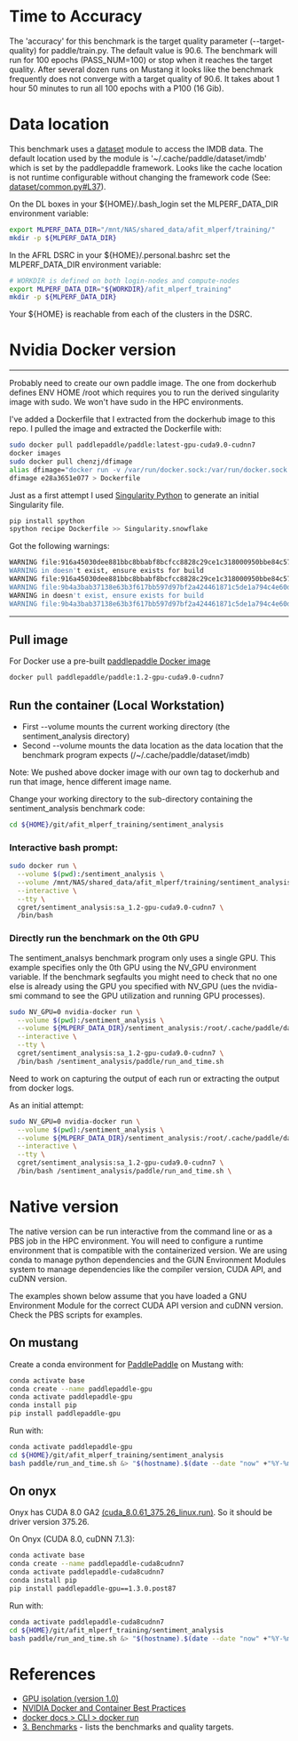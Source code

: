 # Time to Accuracy
The 'accuracy' for this benchmark is the target quality parameter (--target-quality) for paddle/train.py.  The default value is 90.6.  The benchmark will run for 100 epochs (PASS_NUM=100) or stop when it reaches the target quality.  After several dozen runs on Mustang it looks like the benchmark frequently does not converge with a target quality of 90.6.  It takes about 1 hour 50 minutes to run all 100 epochs with a P100 (16 Gib).

# Data location

This benchmark uses a [dataset](http://www.paddlepaddle.org/documentation/docs/en/develop/api/data/dataset.html) module to access the IMDB data.  The default location used by the module is '~/.cache/paddle/dataset/imdb' which is set by the paddlepaddle framework.  Looks like the cache location is not runtime configurable without changing the framework code (See: [dataset/common.py#L37](https://github.com/PaddlePaddle/Paddle/blob/0abfbd1c41e6d558f76252854d4d78bef581b720/python/paddle/dataset/common.py#L37)).

On the DL boxes in your ${HOME}/.bash_login set the MLPERF_DATA_DIR environment variable:
```bash
export MLPERF_DATA_DIR="/mnt/NAS/shared_data/afit_mlperf/training/"
mkdir -p ${MLPERF_DATA_DIR}
```

In the AFRL DSRC in your ${HOME}/.personal.bashrc set the MLPERF_DATA_DIR environment variable:
```bash
# WORKDIR is defined on both login-nodes and compute-nodes
export MLPERF_DATA_DIR="${WORKDIR}/afit_mlperf_training"
mkdir -p ${MLPERF_DATA_DIR}
```
Your ${HOME} is reachable from each of the clusters in the DSRC.

# Nvidia Docker version
-------------------------------------------
Probably need to create our own paddle image.  The one from dockerhub defines ENV HOME /root
which requires you to run the derived singularity image with sudo.  We won't have sudo in
the HPC environments.

I've added a Dockerfile that I extracted from the dockerhub image to this repo.
I pulled the image and extracted the Dockerfile with:
```bash
sudo docker pull paddlepaddle/paddle:latest-gpu-cuda9.0-cudnn7
docker images
sudo docker pull chenzj/dfimage
alias dfimage="docker run -v /var/run/docker.sock:/var/run/docker.sock --rm chenzj/dfimage"
dfimage e28a3651e077 > Dockerfile
```

Just as a first attempt I used [Singularity Python](https://singularityhub.github.io/singularity-cli/install) to
generate an initial Singularity file.
```bash
pip install spython
spython recipe Dockerfile >> Singularity.snowflake
```
Got the following warnings:
```bash
WARNING file:916a45030dee881bbc8bbabf8bcfcc8828c29ce1c318000950bbe84c57f9df73 doesn't exist, ensure exists for build
WARNING in doesn't exist, ensure exists for build
WARNING file:916a45030dee881bbc8bbabf8bcfcc8828c29ce1c318000950bbe84c57f9df73 doesn't exist, ensure exists for build
WARNING file:9b4a3bab37138e63b3f617bb597d97bf2a424461871c5de1a794c4e60d1010e9 doesn't exist, ensure exists for build
WARNING in doesn't exist, ensure exists for build
WARNING file:9b4a3bab37138e63b3f617bb597d97bf2a424461871c5de1a794c4e60d1010e9 doesn't exist, ensure exists for build
```

-------------------------------------------
## Pull image
For Docker use a pre-built [paddlepaddle Docker image](https://hub.docker.com/r/paddlepaddle/paddle)

```bash
docker pull paddlepaddle/paddle:1.2-gpu-cuda9.0-cudnn7
```

## Run the container (Local Workstation)
* First --volume mounts the current working directory (the sentiment_analysis directory)
* Second --volume mounts the data location as the data location that the benchmark program expects (/~/.cache/paddle/dataset/imdb)

Note: We pushed above docker image with our own tag to dockerhub and run that image, hence different image name.

Change your working directory to the sub-directory containing the sentiment_analysis benchmark code:
```bash
cd ${HOME}/git/afit_mlperf_training/sentiment_analysis
```

### Interactive bash prompt:
```bash
sudo docker run \
  --volume $(pwd):/sentiment_analysis \
  --volume /mnt/NAS/shared_data/afit_mlperf/training/sentiment_analysis:/root/.cache/paddle/dataset/imdb \
  --interactive \
  --tty \
  cgret/sentiment_analysis:sa_1.2-gpu-cuda9.0-cudnn7 \
  /bin/bash
```


### Directly run the benchmark on the 0th GPU
The sentiment_analsys benchmark program only uses a single GPU. This example specifies only the 0th GPU using the NV_GPU environment variable.  If the benchmark segfaults you might need to check that no one else is already using the GPU you specified with NV_GPU (ues the nvidia-smi command to see the GPU utilization and running GPU processes).

```bash
sudo NV_GPU=0 nvidia-docker run \
  --volume $(pwd):/sentiment_analysis \
  --volume ${MLPERF_DATA_DIR}/sentiment_analysis:/root/.cache/paddle/dataset/imdb \
  --interactive \
  --tty \
  cgret/sentiment_analysis:sa_1.2-gpu-cuda9.0-cudnn7 \
  /bin/bash /sentiment_analysis/paddle/run_and_time.sh
```

Need to work on capturing the output of each run or extracting the output from docker logs.

As an initial attempt:
```bash
sudo NV_GPU=0 nvidia-docker run \
  --volume $(pwd):/sentiment_analysis \
  --volume ${MLPERF_DATA_DIR}/sentiment_analysis:/root/.cache/paddle/dataset/imdb \
  --interactive \
  --tty \
  cgret/sentiment_analysis:sa_1.2-gpu-cuda9.0-cudnn7 \
  /bin/bash /sentiment_analysis/paddle/run_and_time.sh \
```

# Native version
The native version can be run interactive from the command line or as a PBS job in the HPC environment.  You will need to configure a runtime environment that is compatible with the containerized version.  We are using conda to manage python dependencies and the GUN Environment Modules system to manage dependencies like the compiler version, CUDA API, and cuDNN version.

The examples shown below assume that you have loaded a GNU Environment Module for the correct CUDA API version and cuDNN version.  Check the PBS scripts for examples.

## On mustang
Create a conda environment for [PaddlePaddle](https://github.com/PaddlePaddle/Paddle) on Mustang
 with:
```bash
conda activate base
conda create --name paddlepaddle-gpu
conda activate paddlepaddle-gpu
conda install pip
pip install paddlepaddle-gpu
```

Run with:
```bash
conda activate paddlepaddle-gpu
cd ${HOME}/git/afit_mlperf_training/sentiment_analysis
bash paddle/run_and_time.sh &> "$(hostname).$(date --date "now" +"%Y-%m-%d-%H-%M").native.log"
```

## On onyx
Onyx has CUDA 8.0 GA2 [(cuda_8.0.61_375.26_linux.run)](https://developer.nvidia.com/cuda-80-ga2-download-archive).  So it should be driver version 375.26.

On Onyx (CUDA 8.0, cuDNN 7.1.3):
```bash
conda activate base
conda create --name paddlepaddle-cuda8cudnn7
conda activate paddlepaddle-cuda8cudnn7
conda install pip
pip install paddlepaddle-gpu==1.3.0.post87
```
Run with:
```bash
conda activate paddlepaddle-cuda8cudnn7
cd ${HOME}/git/afit_mlperf_training/sentiment_analysis
bash paddle/run_and_time.sh &> "$(hostname).$(date --date "now" +"%Y-%m-%d-%H-%M").native.log"
```


# References
 * [GPU isolation (version 1.0)](https://github.com/NVIDIA/nvidia-docker/wiki/GPU-isolation-(version-1.0))
 * [NVIDIA Docker and Container Best Practices](https://docs.nvidia.com/deeplearning/dgx/bp-docker)
 * [docker docs > CLI > docker run](https://docs.docker.com/engine/reference/commandline/run/)
 * [3. Benchmarks](https://github.com/mlperf/policies/blob/master/training_rules.adoc#3-benchmarks) - lists the benchmarks and quality targets.
